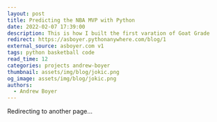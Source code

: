 ```yaml
---
layout: post
title: Predicting the NBA MVP with Python
date: 2022-02-07 17:39:00
description: This is how I built the first varation of Goat Grade
redirect: https://asboyer.pythonanywhere.com/blog/1
external_source: asboyer.com v1
tags: python basketball code
read_time: 12
categories: projects andrew-boyer
thumbnail: assets/img/blog/jokic.png
og_image: assets/img/blog/jokic.png
authors:
  - Andrew Boyer
---
```


Redirecting to another page...
